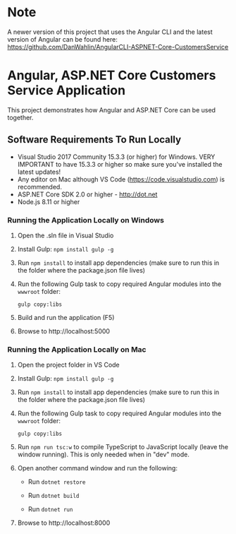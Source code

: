# Note

A newer version of this project that uses the Angular CLI and the latest version of 
Angular can be found here: https://github.com/DanWahlin/AngularCLI-ASPNET-Core-CustomersService

# Angular, ASP.NET Core Customers Service Application

This project demonstrates how Angular and ASP.NET Core can be used together.


## Software Requirements To Run Locally

* Visual Studio 2017 Community 15.3.3 (or higher) for Windows. VERY IMPORTANT to have 15.3.3 or higher so make sure you've installed the latest updates!
* Any editor on Mac although VS Code (https://code.visualstudio.com) is recommended.
* ASP.NET Core SDK 2.0 or higher - http://dot.net 
* Node.js 8.11 or higher

### Running the Application Locally on Windows

1. Open the .sln file in Visual Studio

1. Install Gulp: `npm install gulp -g`

1. Run `npm install` to install app dependencies (make sure to run this in the folder where the package.json file lives)

1. Run the following Gulp task to copy required Angular modules into the `wwwroot` folder: 

    `gulp copy:libs`

1. Build and run the application (F5)

1. Browse to http://localhost:5000

### Running the Application Locally on Mac

1. Open the project folder in VS Code

1. Install Gulp: `npm install gulp -g`

1. Run `npm install` to install app dependencies (make sure to run this in the folder where the package.json file lives)

1. Run the following Gulp task to copy required Angular modules into the `wwwroot` folder: 

    `gulp copy:libs`

1. Run `npm run tsc:w` to compile TypeScript to JavaScript locally (leave the window running). This is only needed when in "dev" mode.

1. Open another command window and run the following:

    * Run `dotnet restore`

    * Run `dotnet build`

    * Run `dotnet run`

1. Browse to http://localhost:8000